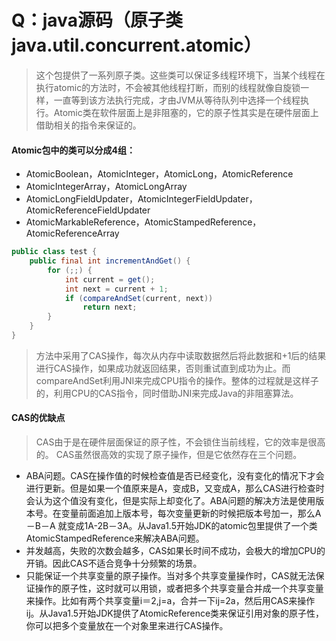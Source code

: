 Q：java源码（原子类java.util.concurrent.atomic）
===
>这个包提供了一系列原子类。这些类可以保证多线程环境下，当某个线程在执行atomic的方法时，不会被其他线程打断，而别的线程就像自旋锁一样，一直等到该方法执行完成，才由JVM从等待队列中选择一个线程执行。Atomic类在软件层面上是非阻塞的，它的原子性其实是在硬件层面上借助相关的指令来保证的。
#### Atomic包中的类可以分成4组：
+ AtomicBoolean，AtomicInteger，AtomicLong，AtomicReference
+ AtomicIntegerArray，AtomicLongArray
+ AtomicLongFieldUpdater，AtomicIntegerFieldUpdater，AtomicReferenceFieldUpdater
+ AtomicMarkableReference，AtomicStampedReference，AtomicReferenceArray
```java
public class test {
    public final int incrementAndGet() {  
        for (;;) {  
            int current = get();  
            int next = current + 1;  
            if (compareAndSet(current, next))  
                return next;  
        }  
    }  
}
```
>方法中采用了CAS操作，每次从内存中读取数据然后将此数据和+1后的结果进行CAS操作，如果成功就返回结果，否则重试直到成功为止。而compareAndSet利用JNI来完成CPU指令的操作。整体的过程就是这样子的，利用CPU的CAS指令，同时借助JNI来完成Java的非阻塞算法。

#### CAS的优缺点
>CAS由于是在硬件层面保证的原子性，不会锁住当前线程，它的效率是很高的。 
CAS虽然很高效的实现了原子操作，但是它依然存在三个问题。
+ ABA问题。CAS在操作值的时候检查值是否已经变化，没有变化的情况下才会进行更新。但是如果一个值原来是A，变成B，又变成A，那么CAS进行检查时会认为这个值没有变化，但是实际上却变化了。ABA问题的解决方法是使用版本号。在变量前面追加上版本号，每次变量更新的时候把版本号加一，那么A－B－A 就变成1A-2B－3A。从Java1.5开始JDK的atomic包里提供了一个类AtomicStampedReference来解决ABA问题。
+ 并发越高，失败的次数会越多，CAS如果长时间不成功，会极大的增加CPU的开销。因此CAS不适合竞争十分频繁的场景。
+ 只能保证一个共享变量的原子操作。当对多个共享变量操作时，CAS就无法保证操作的原子性，这时就可以用锁，或者把多个共享变量合并成一个共享变量来操作。比如有两个共享变量i＝2,j=a，合并一下ij=2a，然后用CAS来操作ij。从Java1.5开始JDK提供了AtomicReference类来保证引用对象的原子性，你可以把多个变量放在一个对象里来进行CAS操作。
